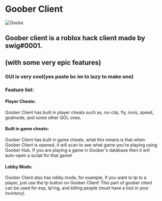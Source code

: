 # Goober Client
![Goobs](https://cdn.discordapp.com/attachments/941933295548108801/1068817504941658152/goober_client.png)
## Goober client is a roblox hack client made by swig#0001.
## (with some very epic features)
### GUI is very cool(yes paste bc im to lazy to make one)
### Feature list: 

#### Player Cheats:
  Goober Client has built in player cheats such as, no-clip, fly, invis, speed, godmode, and some other QOL ones. 
#### Built in game cheats:
  Goober Client has built in game cheats, what this means is that when Goober Client is opened, it will scan to see what game you're playing using Goober Hub. If you are 
 playing a game in Goober's database then it will auto-open a script for that game!
 #### Lobby Mods:
  Goober Client also has lobby mods, for example, if you want to tp to a player, just use the tp button on Goober Client! This part of goober client can be used for esp, 
tp'ing, and killing people (must have a tool in your invintory).
